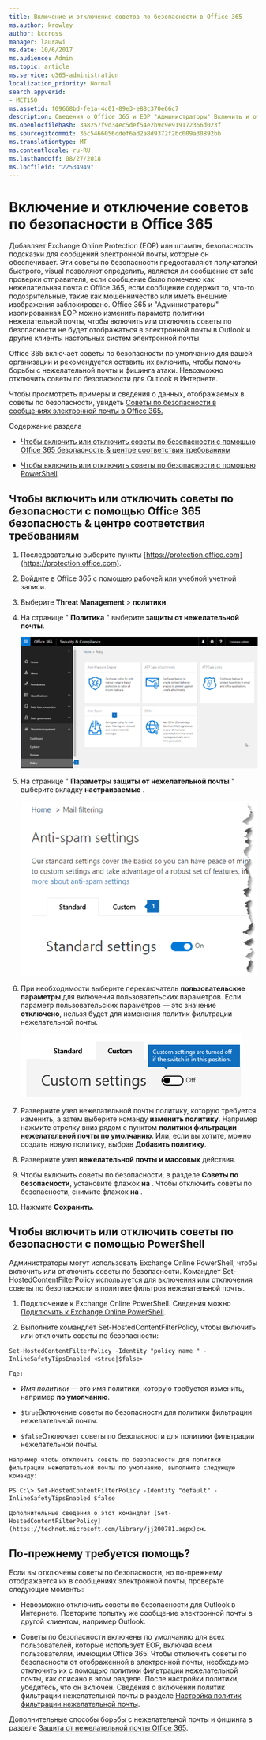```yaml
---
title: Включение и отключение советов по безопасности в Office 365
ms.author: krowley
author: kccross
manager: laurawi
ms.date: 10/6/2017
ms.audience: Admin
ms.topic: article
ms.service: o365-administration
localization_priority: Normal
search.appverid:
- MET150
ms.assetid: f09668bd-fe1a-4c01-89e3-e88c370e66c7
description: Сведения о Office 365 и EOP "Администраторы" Включить и отключить советы по безопасности в сообщениях электронной почты.
ms.openlocfilehash: 3a8257f9d34ec5def54e2b9c9e919172366d023f
ms.sourcegitcommit: 36c5466056cdef6ad2a8d9372f2bc009a30892bb
ms.translationtype: MT
ms.contentlocale: ru-RU
ms.lasthandoff: 08/27/2018
ms.locfileid: "22534949"
---
```

# <a name="enable-or-disable-safety-tips-in-office-365"></a>Включение и отключение советов по безопасности в Office 365

Добавляет Exchange Online Protection (EOP) или штампы, безопасность подсказки для сообщений электронной почты, которые он обеспечивает. Эти советы по безопасности предоставляют получателей быстрого, visual позволяют определить, является ли сообщение от safe проверки отправителя, если сообщение было помечено как нежелательная почта с Office 365, если сообщение содержит то, что-то подозрительные, такие как мошенничество или иметь внешние изображения заблокировано. Office 365 и "Администраторы" изолированная EOP можно изменить параметр политики нежелательной почты, чтобы включить или отключить советы по безопасности не будет отображаться в электронной почты в Outlook и другие клиенты настольных систем электронной почты. 
  
Office 365 включает советы по безопасности по умолчанию для вашей организации и рекомендуется оставить их включить, чтобы помочь борьбы с нежелательной почты и фишинга атаки. Невозможно отключить советы по безопасности для Outlook в Интернете.
  
Чтобы просмотреть примеры и сведения о данных, отображаемых в советы по безопасности, увидеть [Советы по безопасности в сообщениях электронной почты в Office 365.](safety-tips-in-office-365.md)
  
Содержание раздела
  
- [Чтобы включить или отключить советы по безопасности с помощью Office 365 безопасность &amp; центре соответствия требованиям](enable-or-disable-safety-tips.md#SandCCsafetytip)
    
- [Чтобы включить или отключить советы по безопасности с помощью PowerShell](enable-or-disable-safety-tips.md#pshellsafetytip)
    
## <a name="to-enable-or-disable-safety-tips-by-using-the-office-365-security-amp-compliance-center"></a>Чтобы включить или отключить советы по безопасности с помощью Office 365 безопасность &amp; центре соответствия требованиям
<a name="SandCCsafetytip"> </a>

1. Последовательно выберите пункты [https://protection.office.com](https://protection.office.com).
    
2. Войдите в Office 365 с помощью рабочей или учебной учетной записи.
    
3. Выберите **Threat Management** \> **политики**. 
    
4. На странице " **Политика** " выберите **защиты от нежелательной почты**.
    
    ![На этом снимке экрана показано, как получить на страницу параметров защиты от нежелательной почты в системы &amp; центре соответствия требованиям.](media/b8eb2ee3-2eb1-4ea2-b138-f6d7fb2e23de.png)
  
5. На странице " **Параметры защиты от нежелательной почты** " выберите вкладку **настраиваемые** . 
    
    ![На этом снимке экрана показано расположение вкладку настраиваемые на странице параметров защиты от нежелательной почты в системы &amp; центре соответствия требованиям.](media/1d688d23-e6f3-4de5-84a7-e8ce31786193.png)
  
6. При необходимости выберите переключатель **пользовательские параметры** для включения пользовательских параметров. Если параметр пользовательских параметров — это значение **отключено**, нельзя будет для изменения политик фильтрации нежелательной почты.
    
    ![В этом снимке экрана показан настраиваемый фильтр нежелательной почты отключить параметры политики.](media/94f900ad-b556-4a31-a3ac-acfcd72e71b8.png)
  
7. Разверните узел нежелательной почты политику, которую требуется изменить, а затем выберите команду **изменить политику**. Например нажмите стрелку вниз рядом с пунктом **политики фильтрации нежелательной почты по умолчанию**. Или, если вы хотите, можно создать новую политику, выбрав **Добавить политику**.
    
8. Разверните узел **нежелательной почты и массовых** действия. 
    
9. Чтобы включить советы по безопасности, в разделе **Советы по безопасности**, установите флажок **на** . Чтобы отключить советы по безопасности, снимите флажок **на** . 
    
10. Нажмите **Сохранить**.
    
## <a name="to-enable-or-disable-safety-tips-by-using-powershell"></a>Чтобы включить или отключить советы по безопасности с помощью PowerShell
<a name="pshellsafetytip"> </a>

Администраторы могут использовать Exchange Online PowerShell, чтобы включить или отключить советы по безопасности. Командлет Set-HostedContentFilterPolicy используется для включения или отключения советы по безопасности в политике фильтров нежелательной почты.
  
1. Подключение к Exchange Online PowerShell. Сведения можно [Подключить к Exchange Online PowerShell](http://go.microsoft.com/fwlink/p/?LinkId=396554).
    
2. Выполните командлет Set-HostedContentFilterPolicy, чтобы включить или отключить советы по безопасности:
    
  ```
  Set-HostedContentFilterPolicy -Identity "policy name " -InlineSafetyTipsEnabled <$true|$false>
  ```

    Где:
    
  -  *Имя политики* — это имя политики, которую требуется изменить, например **по умолчанию**.
    
  -  `$true`Включение советы по безопасности для политики фильтрации нежелательной почты. 
    
  -  `$false`Отключает советы по безопасности для политики фильтрации нежелательной почты. 
    
    Например чтобы отключить советы по безопасности для политики фильтрации нежелательной почты по умолчанию, выполните следующую команду:
    
  ```
  PS C:\> Set-HostedContentFilterPolicy -Identity "default" -InlineSafetyTipsEnabled $false
  ```

    Дополнительные сведения о этот командлет [Set-HostedContentFilterPolicy](https://technet.microsoft.com/library/jj200781.aspx)см.
    
## <a name="still-need-help"></a>По-прежнему требуется помощь?
<a name="pshellsafetytip"> </a>

Если вы отключены советы по безопасности, но по-прежнему отображается их в сообщениях электронной почты, проверьте следующие моменты:
  
- Невозможно отключить советы по безопасности для Outlook в Интернете. Повторите попытку же сообщение электронной почты в другой клиентом, например Outlook.
    
- Советы по безопасности включены по умолчанию для всех пользователей, которые использует EOP, включая всем пользователям, имеющим Office 365. Чтобы отключить советы по безопасности от отображенной в электронной почты, необходимо отключить их с помощью политики фильтрации нежелательной почты, как описано в этом разделе. После настройки политики, убедитесь, что он включен. Сведения о включении политик фильтрации нежелательной почты в разделе [Настройка политик фильтрации нежелательной почты](https://technet.microsoft.com/library/jj200684.aspx).
    
Дополнительные способы борьбы с нежелательной почты и фишинга в разделе [Защита от нежелательной почты Office 365](anti-spam-protection.md).
  

